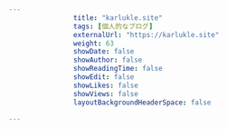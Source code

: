 ---
                title: "karlukle.site"
                tags: [個人的なブログ]
                externalUrl: "https://karlukle.site"
                weight: 63
                showDate: false
                showAuthor: false
                showReadingTime: false
                showEdit: false
                showLikes: false
                showViews: false
                layoutBackgroundHeaderSpace: false
                ---

